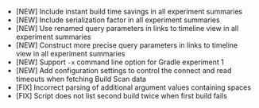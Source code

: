 - [NEW] Include instant build time savings in all experiment summaries
- [NEW] Include serialization factor in all experiment summaries
- [NEW] Use renamed query parameters in links to timeline view in all experiment summaries
- [NEW] Construct more precise query parameters in links to timeline view in all experiment summaries
- [NEW] Support `-x` command line option for Gradle experiment 1
- [NEW] Add configuration settings to control the connect and read timeouts when fetching Build Scan data
- [FIX] Incorrect parsing of additional argument values containing spaces
- [FIX] Script does not list second build twice when first build fails

